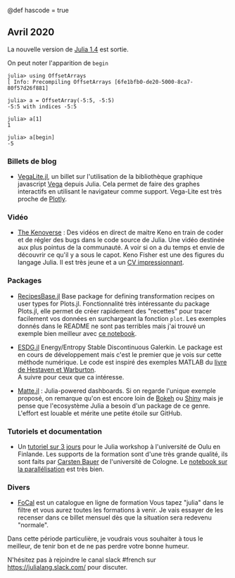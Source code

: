@def hascode = true
## Avril 2020

La nouvelle version de [Julia 1.4](https://github.com/JuliaLang/julia/blob/v1.4.0-rc2/NEWS.md) est sortie.

On peut noter l'apparition de `begin`

```julia-repl
julia> using OffsetArrays
[ Info: Precompiling OffsetArrays [6fe1bfb0-de20-5000-8ca7-80f57d26f881]

julia> a = OffsetArray(-5:5, -5:5)
-5:5 with indices -5:5

julia> a[1]
1

julia> a[begin]
-5
```

### Billets de blog

- [VegaLite.jl](https://www.queryverse.org//2020/03/11/vegalite-v2.0.0/), un billet sur
l'utilisation de la bibliothèque graphique javascript [Vega](https://vega.github.io) depuis Julia.
Cela permet de faire des graphes interactifs en utilisant le navigateur comme support.
Vega-Lite est très proche de [Plotly](https://plot.ly/julia/).


### Vidéo

- [The Kenoverse](https://www.twitch.tv/videos/568689044) : Des vidéos en direct de
maitre Keno en train de coder et de régler des bugs dans le code source de Julia. 
Une vidéo destinée aux plus pointus de la communauté.  A voir si on a du temps 
et envie de découvrir ce qu'il y a sous le capot. Keno Fisher est
une des figures du langage Julia. Il est très jeune et a un [CV impressionnant](https://juliacomputing.com/communication/2018/11/19/30u30.html).

### Packages 

- [RecipesBase.jl](https://github.com/JuliaPlots/RecipesBase.jl) Base package 
for defining transformation recipes on user types for Plots.jl. Fonctionnalité 
très intéressante du package Plots.jl, elle permet de créer rapidement des 
"recettes" pour tracer facilement vos données en surchargeant la fonction `plot`. 
Les exemples donnés dans le README ne sont pas terribles mais j'ai trouvé un 
exemple bien meilleur avec [ce notebook](https://github.com/JuliaPlots/ExamplePlots.jl/blob/master/notebooks/usertype_recipes.ipynb).

- [ESDG.jl](https://github.com/jlchan/ESDG.jl) Energy/Entropy Stable Discontinuous Galerkin.
Le package est en cours de développement mais c'est le premier que je vois sur 
cette méthode numérique. Le code est inspiré des exemples 
MATLAB du [livre de Hestaven et Warburton](https://link.springer.com/book/10.1007/978-0-387-72067-8).  
A suivre pour ceux que ca intéresse.

- [Matte.jl](https://github.com/angusmoore/Matte.jl) : Julia-powered dashboards.
Si on regarde l'unique exemple proposé, on remarque qu'on est encore loin de 
[Bokeh](https://docs.bokeh.org/en/latest/docs/gallery.html) ou [Shiny](https://shiny.rstudio.com/gallery/) mais je pense que l'ecosystème Julia a besoin d'un package de 
ce genre. L'effort est louable et mérite une petite étoile sur GitHub.

### Tutoriels et documentation

- Un [tutoriel sur 3 jours](https://github.com/crstnbr/JuliaOulu20) pour le 
Julia workshop à l'université de Oulu en Finlande. Les supports de la formation
sont d'une très grande qualité, ils sont faits par [Carsten Bauer](https://github.com/crstnbr)
de l'université de Cologne. Le [notebook sur la parallélisation](https://github.com/crstnbr/JuliaOulu20/blob/master/Day3/1_parallel_computing.ipynb) est très bien.

### Divers

- [FoCal](https://formation-calcul.fr) est un catalogue en ligne de formation 
Vous tapez "julia" dans le filtre et vous aurez toutes les formations à venir.
Je vais essayer de les recenser dans ce billet mensuel dès que la situation sera
redevenu "normale".

Dans cette période particulière, je voudrais vous souhaiter à tous le meilleur,
de tenir bon et de ne pas perdre votre bonne humeur. 

N'hésitez pas à rejoindre le canal slack #french sur https://julialang.slack.com/ pour discuter.
